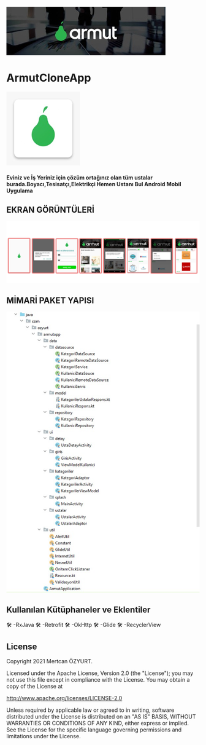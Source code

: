 ![ustakapak](https://raw.githubusercontent.com/nxion34/ArmutAppClone/main/assets/armutbanner.jpeg)

<h1>ArmutCloneApp</h1>

![ustamyanimdalogo](https://raw.githubusercontent.com/nxion34/ArmutAppClone/main/assets/armutlogo.jpeg)
<h4>Eviniz ve İş Yeriniz için çözüm ortağınız olan tüm ustalar burada.Boyacı,Tesisatçı,Elektrikçi Hemen Ustanı Bul Android Mobil Uygulama</h4>

<h2>EKRAN GÖRÜNTÜLERİ</h2>

![githubonplan](https://github.com/nxion34/ArmutAppClone/blob/main/ekranGoruntulerFul.fw.png)

<h2>MİMARİ PAKET YAPISI</h2>

![MimariPaketYapisi](https://raw.githubusercontent.com/nxion34/ArmutAppClone/main/assets/mimaripaketyapisi.jpeg)

<h2>Kullanılan Kütüphaneler ve Eklentiler</h2>
<g-emoji class="g-emoji" alias="hammer_and_wrench" fallback-src="https://github.githubassets.com/images/icons/emoji/unicode/1f6e0.png">🛠</g-emoji>
-RxJava
<g-emoji class="g-emoji" alias="hammer_and_wrench" fallback-src="https://github.githubassets.com/images/icons/emoji/unicode/1f6e0.png">🛠</g-emoji>
-Retrofit
<g-emoji class="g-emoji" alias="hammer_and_wrench" fallback-src="https://github.githubassets.com/images/icons/emoji/unicode/1f6e0.png">🛠</g-emoji>
-OkHttp
<g-emoji class="g-emoji" alias="hammer_and_wrench" fallback-src="https://github.githubassets.com/images/icons/emoji/unicode/1f6e0.png">🛠</g-emoji>
-Glide
<g-emoji class="g-emoji" alias="hammer_and_wrench" fallback-src="https://github.githubassets.com/images/icons/emoji/unicode/1f6e0.png">🛠</g-emoji>
-RecyclerView

<h2>License</h2>
Copyright 2021 Mertcan ÖZYURT.

Licensed under the Apache License, Version 2.0 (the "License");
you may not use this file except in compliance with the License.
You may obtain a copy of the License at

   http://www.apache.org/licenses/LICENSE-2.0

Unless required by applicable law or agreed to in writing, software
distributed under the License is distributed on an "AS IS" BASIS,
WITHOUT WARRANTIES OR CONDITIONS OF ANY KIND, either express or implied.
See the License for the specific language governing permissions and
limitations under the License.
